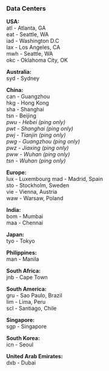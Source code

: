 ### Data Centers
**USA:**  
	atl - Atlanta, GA  
	eat - Seattle, WA  
	iad - Washington D.C  
	lax - Los Angeles, CA  
	mwh - Seattle, WA  
	okc - Oklahoma City, OK  

**Australia:**  
	syd - Sydney  

**China:**  
  can - Guangzhou  
	hkg - Hong Kong  
	sha - Shanghai  
	tsn - Beijing  
	*pwu - Hebei (ping only)  
	pwt - Shanghai (ping only)  
	pwj - Tianjin (ping only)  
	pwg - Guangzhou (ping only)  
	pwz - Jiaxing (ping only)  
	pww - Wuhan (ping only)  
	tsn - Wuhan (ping only)*  
	
**Europe:**  
	lux - Luxembourg
	mad - Madrid, Spain  
	sto - Stockholm, Sweden  
	vie - Vienna, Austria  
	waw - Warsaw, Poland  
	
**India:**  
	bom - Mumbai  
	maa - Chennai  
	
**Japan:**  
	tyo - Tokyo  

**Philippines:**  
	man - Manila  

**South Africa:**  
	jnb - Cape Town  
	
**South America:**  
	gru - Sao Paulo, Brazil  
	lim - Lima, Peru  
	scl - Santiago, Chile  

**Singapore:**  
	sgp - Singapore  

**South Korea:**  
	icn - Seoul  

**United Arab Emirates:**  
	dxb - Dubai  
